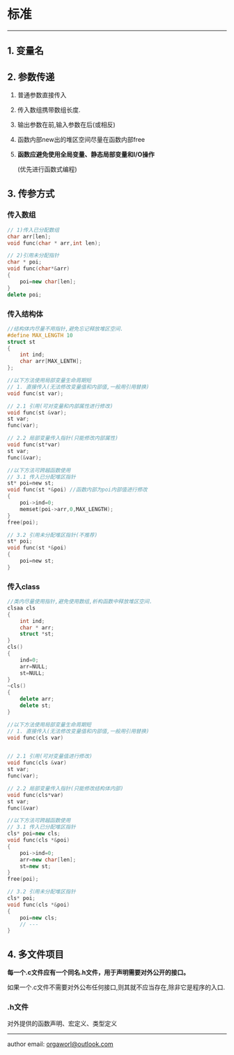 # 标准

 ---

## 1. 变量名

## 2. 参数传递

1. 普通参数直接传入

2. 传入数组携带数组长度.

3. 输出参数在前,输入参数在后(或相反)

4. 函数内部new出的堆区空间尽量在函数内部free

5. **函数应避免使用全局变量、静态局部变量和I/O操作**
   
   (优先进行函数式编程)

## 3. 传参方式

### 传入数组

```cpp
// 1)传入已分配数组
char arr[len];
void func(char * arr,int len);

// 2)引用未分配指针
char * poi;
void func(char*&arr)
{
    poi=new char[len];
}
delete poi;
```

### 传入结构体

```c
//结构体内尽量不用指针,避免忘记释放堆区空间.
#define MAX_LENGTH 10
struct st
{
    int ind;
    char arr[MAX_LENTH];
};

//以下方法使用局部变量生命周期短
// 1. 直接传入(无法修改变量值和内部值,一般用引用替换)
void func(st var);

// 2.1 引用(可对变量和内部属性进行修改)
void func(st &var);
st var;
func(var);

// 2.2 局部变量传入指针(只能修改内部属性)
void func(st*var)
st var;
func(&var);

//以下方法可跨越函数使用
// 3.1 传入已分配堆区指针
st* poi=new st;
void func(st *&poi) //函数内部为poi内部值进行修改
{
    poi->ind=0;
    memset(poi->arr,0,MAX_LENGTH);
}
free(poi);

// 3.2 引用未分配堆区指针(不推荐)
st* poi;
void func(st *&poi)
{
    poi=new st;
}
```

### 传入class

```cpp
//类内尽量使用指针,避免使用数组,析构函数中释放堆区空间.
clsaa cls
{
    int ind;
    char * arr;
    struct *st;
}
cls()
{
    ind=0;
    arr=NULL;
    st=NULL;
}
~cls()
{
    delete arr;
    delete st;
}

//以下方法使用局部变量生命周期短
// 1. 直接传入(无法修改变量值和内部值,一般用引用替换)
void func(cls var)


// 2.1 引用(可对变量值进行修改)
void func(cls &var)
st var;
func(var);

// 2.2 局部变量传入指针(只能修改结构体内部)
void func(cls*var)
st var;
func(&var)

//以下方法可跨越函数使用
// 3.1 传入已分配堆区指针
cls* poi=new cls;
void func(cls *&poi)
{
    poi->ind=0;
    arr=new char[len];
    st=new st;
}
free(poi);

// 3.2 引用未分配堆区指针
cls* poi;
void func(cls *&poi)
{
    poi=new cls;
    // ---
}
```

## 4. 多文件项目

**每一个.c文件应有一个同名.h文件，用于声明需要对外公开的接口。**

如果一个.c文件不需要对外公布任何接口,则其就不应当存在,除非它是程序的入口.

### **.h文件**

对外提供的函数声明、宏定义、类型定义


---
author email: orgaworl@outlook.com
